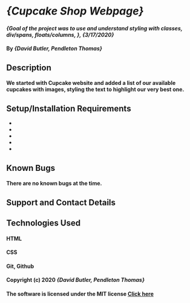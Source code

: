 # _{Cupcake Shop Webpage}_

#### _{Goal of the project was to use and understand styling with classes, div/spans, floats/columns, }, {3/17/2020}_

#### By _**{David Butler, Pendleton Thomas}**_

## Description
#### We started with Cupcake website and added a list of our available cupcakes with images, styling the text to highlight our very best one.

## Setup/Installation Requirements
* 
* 
* 
* 
* 

## Known Bugs 
#### There are no known bugs at the time.

## Support and Contact Details

## Technologies Used 
#### HTML
#### CSS
#### Git, Github 

#### Copyright (c) 2020 **_{David Butler, Pendleton Thomas}_**
#### The software is licensed under the MIT license [Click here](License)
